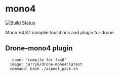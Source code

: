 # mono4

[![Build Status](https://cloud.drone.io/api/badges/ixre/mono4/status.svg)](https://cloud.drone.io/ixre/mono4)

Mono V4.8.1 complie toolchans and plugin for drone.


## Drone-mono4 plugin

```
 - name: "compile for fx48"
  image: jarry6/drone-mono4:latest
  command: bash ./aspnet_pack.sh
```
